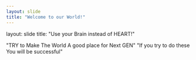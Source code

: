 ```yaml
---
layout: slide
title: "Welcome to our World!"
---
```

layout: slide
title: "Use your Brain instead of HEART!"

"TRY to Make The World A good place for Next GEN"
"If you try to do these You will be successful"
